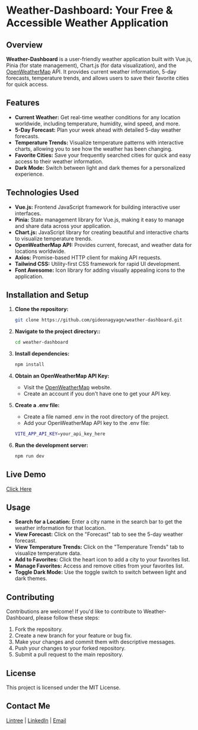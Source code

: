 # Weather-Dashboard: Your Free & Accessible Weather Application

## Overview

**Weather-Dashboard** is a user-friendly weather application built with Vue.js, Pinia (for state management), Chart.js (for data visualization), and the [OpenWeatherMap](https://openweathermap.org/) API. It provides current weather information, 5-day forecasts, temperature trends, and allows users to save their favorite cities for quick access.

## Features

- **Current Weather:** Get real-time weather conditions for any location worldwide, including temperature, humidity, wind speed, and more.
- **5-Day Forecast:** Plan your week ahead with detailed 5-day weather forecasts.
- **Temperature Trends:** Visualize temperature patterns with interactive charts, allowing you to see how the weather has been changing.
- **Favorite Cities:** Save your frequently searched cities for quick and easy access to their weather information.
- **Dark Mode:** Switch between light and dark themes for a personalized experience.

## Technologies Used

- **Vue.js:** Frontend JavaScript framework for building interactive user interfaces.
- **Pinia:** State management library for Vue.js, making it easy to manage and share data across your application.
- **Chart.js:** JavaScript library for creating beautiful and interactive charts to visualize temperature trends.
- **OpenWeatherMap API:** Provides current, forecast, and weather data for locations worldwide.
- **Axios:** Promise-based HTTP client for making API requests.
- **Tailwind CSS:** Utility-first CSS framework for rapid UI development.
- **Font Awesome:** Icon library for adding visually appealing icons to the application.

## Installation and Setup

1. **Clone the repository:**

   ```bash
   git clone https://github.com/gideonagyage/weather-dashboard.git
   ```

2. **Navigate to the project directory::**

   ```bash
   cd weather-dashboard
   ```

3. **Install dependencies:**

   ```bash
   npm install
   ```

4. **Obtain an OpenWeatherMap API Key:**

   - Visit the [OpenWeatherMap](https://openweathermap.org/) website.
   - Create an account if you don't have one to get your API key.

5. **Create a .env file:**

   - Create a file named .env in the root directory of the project.
   - Add your OpenWeatherMap API key to the .env file:

   ```bash
   VITE_APP_API_KEY=your_api_key_here
   ```

6. **Run the development server:**

   ```bash
   npm run dev
   ```

## Live Demo

[Click Here](https://weather-dashboard-lac.vercel.app/)

## Usage

- **Search for a Location:** Enter a city name in the search bar to get the weather information for that location.
- **View Forecast:** Click on the "Forecast" tab to see the 5-day weather forecast.
- **View Temperature Trends:** Click on the "Temperature Trends" tab to visualize temperature data.
- **Add to Favorites:** Click the heart icon to add a city to your favorites list.
- **Manage Favorites:** Access and remove cities from your favorites list.
- **Toggle Dark Mode:** Use the toggle switch to switch between light and dark themes.

## Contributing

Contributions are welcome! If you'd like to contribute to Weather-Dashboard, please follow these steps:

1. Fork the repository.
2. Create a new branch for your feature or bug fix.
3. Make your changes and commit them with descriptive messages.
4. Push your changes to your forked repository.
5. Submit a pull request to the main repository.

## License

This project is licensed under the MIT License.

## Contact Me

[Lintree](https://linkr.ee/gideonagyage) | [LinkedIn](https://linkedin.com/in/gideonagyage) | [Email](mailto:gideonagyage@gmail.com)
